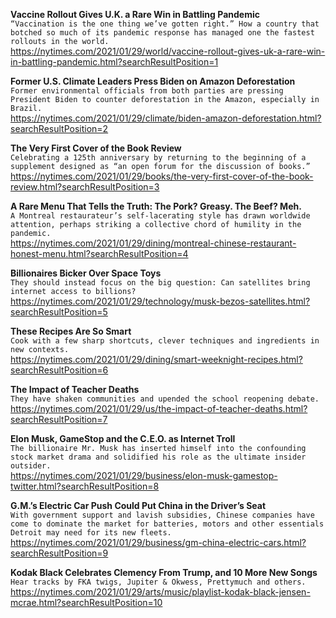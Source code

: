 **Vaccine Rollout Gives U.K. a Rare Win in Battling Pandemic**\
`“Vaccination is the one thing we’ve gotten right.” How a country that botched so much of its pandemic response has managed one the fastest rollouts in the world.`\
https://nytimes.com/2021/01/29/world/vaccine-rollout-gives-uk-a-rare-win-in-battling-pandemic.html?searchResultPosition=1

**Former U.S. Climate Leaders Press Biden on Amazon Deforestation**\
`Former environmental officials from both parties are pressing President Biden to counter deforestation in the Amazon, especially in Brazil.`\
https://nytimes.com/2021/01/29/climate/biden-amazon-deforestation.html?searchResultPosition=2

**The Very First Cover of the Book Review**\
`Celebrating a 125th anniversary by returning to the beginning of a supplement designed as “an open forum for the discussion of books.”`\
https://nytimes.com/2021/01/29/books/the-very-first-cover-of-the-book-review.html?searchResultPosition=3

**A Rare Menu That Tells the Truth: The Pork? Greasy. The Beef? Meh.**\
`A Montreal restaurateur’s self-lacerating style has drawn worldwide attention, perhaps striking a collective chord of humility in the pandemic.`\
https://nytimes.com/2021/01/29/dining/montreal-chinese-restaurant-honest-menu.html?searchResultPosition=4

**Billionaires Bicker Over Space Toys**\
`They should instead focus on the big question: Can satellites bring internet access to billions?`\
https://nytimes.com/2021/01/29/technology/musk-bezos-satellites.html?searchResultPosition=5

**These Recipes Are So Smart**\
`Cook with a few sharp shortcuts, clever techniques and ingredients in new contexts.`\
https://nytimes.com/2021/01/29/dining/smart-weeknight-recipes.html?searchResultPosition=6

**The Impact of Teacher Deaths**\
`They have shaken communities and upended the school reopening debate.`\
https://nytimes.com/2021/01/29/us/the-impact-of-teacher-deaths.html?searchResultPosition=7

**Elon Musk, GameStop and the C.E.O. as Internet Troll**\
`The billionaire Mr. Musk has inserted himself into the confounding stock market drama and solidified his role as the ultimate insider outsider.`\
https://nytimes.com/2021/01/29/business/elon-musk-gamestop-twitter.html?searchResultPosition=8

**G.M.’s Electric Car Push Could Put China in the Driver’s Seat**\
`With government support and lavish subsidies, Chinese companies have come to dominate the market for batteries, motors and other essentials Detroit may need for its new fleets.`\
https://nytimes.com/2021/01/29/business/gm-china-electric-cars.html?searchResultPosition=9

**Kodak Black Celebrates Clemency From Trump, and 10 More New Songs**\
`Hear tracks by FKA twigs, Jupiter & Okwess, Prettymuch and others.`\
https://nytimes.com/2021/01/29/arts/music/playlist-kodak-black-jensen-mcrae.html?searchResultPosition=10

